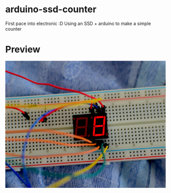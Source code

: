 # arduino-ssd-counter
First pace into electronic :D Using an SSD + arduino to make a simple counter

# Preview

![Alt text](/screenshot.png?raw=true)
